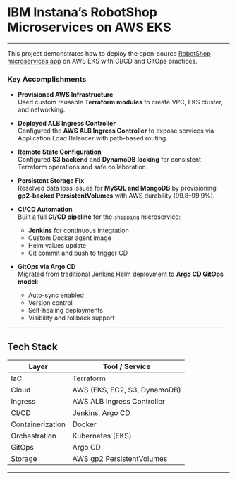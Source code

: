 # IBM Instana’s RobotShop Microservices on AWS EKS
---
This project demonstrates how to deploy the open-source [RobotShop microservices app](https://github.com/instana/robot-shop) on AWS EKS with CI/CD and GitOps practices.

###  Key Accomplishments

- **Provisioned AWS Infrastructure**  
  Used custom reusable **Terraform modules** to create VPC, EKS cluster, and networking.

- **Deployed ALB Ingress Controller**  
  Configured the **AWS ALB Ingress Controller** to expose services via Application Load Balancer with path-based routing.

- **Remote State Configuration**  
  Configured **S3 backend** and **DynamoDB locking** for consistent Terraform operations and safe collaboration.

- **Persistent Storage Fix**  
  Resolved data loss issues for **MySQL and MongoDB** by provisioning **gp2-backed PersistentVolumes** with AWS durability (99.8–99.9%).

- **CI/CD Automation**  
  Built a full **CI/CD pipeline** for the `shipping` microservice:
  - **Jenkins** for continuous integration
  - Custom Docker agent image
  - Helm values update
  - Git commit and push to trigger CD

- **GitOps via Argo CD**  
  Migrated from traditional Jenkins Helm deployment to **Argo CD GitOps model**:
  - Auto-sync enabled
  - Version control
  - Self-healing deployments
  - Visibility and rollback support
---
## Tech Stack

| Layer              | Tool / Service                     |
|--------------------|------------------------------------|
| IaC                | Terraform                          |
| Cloud              | AWS (EKS, EC2, S3, DynamoDB)       |
| Ingress            | AWS ALB Ingress Controller         |
| CI/CD              | Jenkins, Argo CD                   |
| Containerization   | Docker                             |
| Orchestration      | Kubernetes (EKS)                   |
| GitOps             | Argo CD                            |
| Storage            | AWS gp2 PersistentVolumes          |

---

